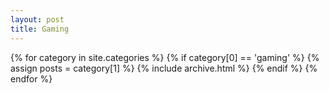 ```yaml
---
layout: post
title: Gaming
---
```


{% for category in site.categories %}
  {% if category[0] == 'gaming' %}
  {% assign posts = category[1] %}
  {% include archive.html %}
  {% endif %}
{% endfor %}